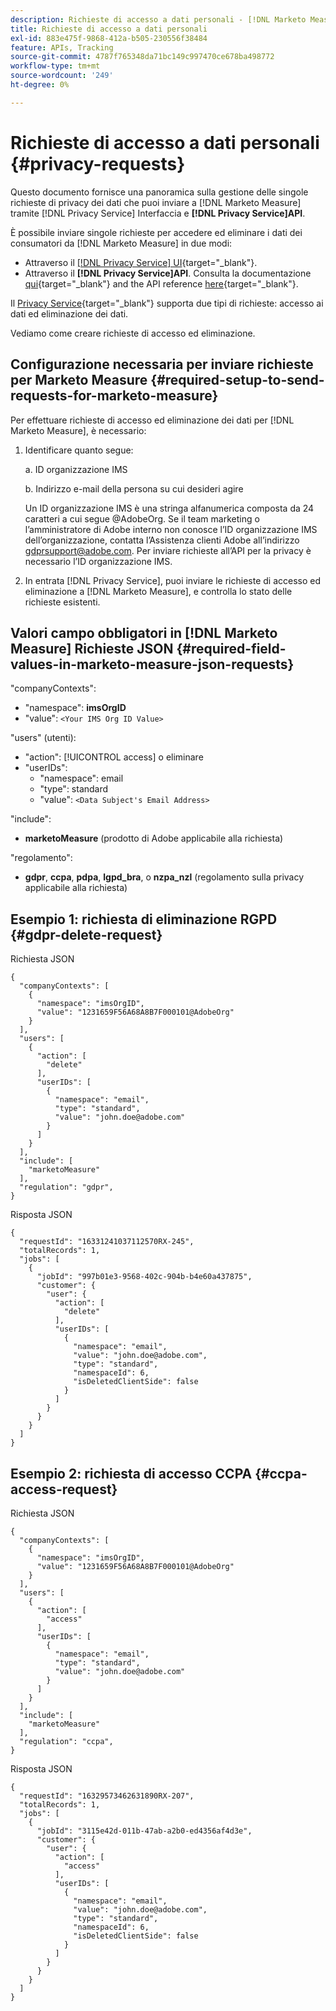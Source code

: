 ```yaml
---
description: Richieste di accesso a dati personali - [!DNL Marketo Measure]
title: Richieste di accesso a dati personali
exl-id: 883e475f-9868-412a-b505-230556f38484
feature: APIs, Tracking
source-git-commit: 4787f765348da71bc149c997470ce678ba498772
workflow-type: tm+mt
source-wordcount: '249'
ht-degree: 0%

---
```


# Richieste di accesso a dati personali {#privacy-requests}

Questo documento fornisce una panoramica sulla gestione delle singole richieste di privacy dei dati che puoi inviare a [!DNL Marketo Measure] tramite [!DNL Privacy Service] Interfaccia e **[!DNL Privacy Service]API**.

È possibile inviare singole richieste per accedere ed eliminare i dati dei consumatori da [!DNL Marketo Measure] in due modi:

* Attraverso il [[!DNL Privacy Service] UI](https://experienceleague.adobe.com/docs/experience-platform/privacy/ui/overview.html){target="_blank"}.
* Attraverso il **[!DNL Privacy Service]API**. Consulta la documentazione [qui](https://experienceleague.adobe.com/docs/experience-platform/privacy/api/overview.html){target="_blank"} and the API reference [here](https://developer.adobe.com/experience-platform-apis/references/privacy-service/){target="_blank"}.

Il [Privacy Service](https://experienceleague.adobe.com/docs/experience-platform/privacy/home.html){target="_blank"} supporta due tipi di richieste: accesso ai dati ed eliminazione dei dati.

Vediamo come creare richieste di accesso ed eliminazione.

## Configurazione necessaria per inviare richieste per Marketo Measure {#required-setup-to-send-requests-for-marketo-measure}

Per effettuare richieste di accesso ed eliminazione dei dati per [!DNL Marketo Measure], è necessario:

1. Identificare quanto segue:

   a. ID organizzazione IMS

   b. Indirizzo e-mail della persona su cui desideri agire

   Un ID organizzazione IMS è una stringa alfanumerica composta da 24 caratteri a cui segue @AdobeOrg. Se il team marketing o l’amministratore di Adobe interno non conosce l’ID organizzazione IMS dell’organizzazione, contatta l’Assistenza clienti Adobe all’indirizzo gdprsupport@adobe.com. Per inviare richieste all’API per la privacy è necessario l’ID organizzazione IMS.

1. In entrata [!DNL Privacy Service], puoi inviare le richieste di accesso ed eliminazione a [!DNL Marketo Measure], e controlla lo stato delle richieste esistenti.

## Valori campo obbligatori in [!DNL Marketo Measure] Richieste JSON {#required-field-values-in-marketo-measure-json-requests}

&quot;companyContexts&quot;:

* &quot;namespace&quot;: **imsOrgID**
* &quot;value&quot;: `<Your IMS Org ID Value>`

&quot;users&quot; (utenti):

* &quot;action&quot;: [!UICONTROL access] o eliminare
* &quot;userIDs&quot;:
   * &quot;namespace&quot;: email
   * &quot;type&quot;: standard
   * &quot;value&quot;: `<Data Subject's Email Address>`

&quot;include&quot;:

* **marketoMeasure** (prodotto di Adobe applicabile alla richiesta)

&quot;regolamento&quot;:

* **gdpr**, **ccpa**, **pdpa**, **lgpd_bra**, o **nzpa_nzl** (regolamento sulla privacy applicabile alla richiesta)

## Esempio 1: richiesta di eliminazione RGPD {#gdpr-delete-request}

Richiesta JSON

```text
{
  "companyContexts": [
    {
      "namespace": "imsOrgID",
      "value": "1231659F56A68A8B7F000101@AdobeOrg"
    }
  ],
  "users": [
    {
      "action": [
        "delete"
      ],
      "userIDs": [
        {
          "namespace": "email",
          "type": "standard",
          "value": "john.doe@adobe.com"
        }
      ]
    }
  ],
  "include": [
    "marketoMeasure"
  ],
  "regulation": "gdpr",
}
```

Risposta JSON

```text
{
  "requestId": "16331241037112570RX-245",
  "totalRecords": 1,
  "jobs": [
    {
      "jobId": "997b01e3-9568-402c-904b-b4e60a437875",
      "customer": {
        "user": {
          "action": [
            "delete"
          ],
          "userIDs": [
            {
              "namespace": "email",
              "value": "john.doe@adobe.com",
              "type": "standard",
              "namespaceId": 6,
              "isDeletedClientSide": false
            }
          ]
        }
      }
    }
  ]
}
```

## Esempio 2: richiesta di accesso CCPA {#ccpa-access-request}

Richiesta JSON

```text
{
  "companyContexts": [
    {
      "namespace": "imsOrgID",
      "value": "1231659F56A68A8B7F000101@AdobeOrg"
    }
  ],
  "users": [
    {
      "action": [
        "access"
      ],
      "userIDs": [
        {
          "namespace": "email",
          "type": "standard",
          "value": "john.doe@adobe.com"
        }
      ]
    }
  ],
  "include": [
    "marketoMeasure"
  ],
  "regulation": "ccpa",
}
```

Risposta JSON

```text
{
  "requestId": "16329573462631890RX-207",
  "totalRecords": 1,
  "jobs": [
    {
      "jobId": "3115e42d-011b-47ab-a2b0-ed4356af4d3e",
      "customer": {
        "user": {
          "action": [
            "access"
          ],
          "userIDs": [
            {
              "namespace": "email",
              "value": "john.doe@adobe.com",
              "type": "standard",
              "namespaceId": 6,
              "isDeletedClientSide": false
            }
          ]
        }
      }
    }
  ]
}
```
